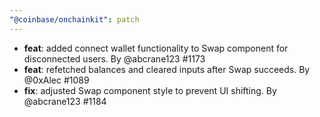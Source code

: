 ```yaml
---
"@coinbase/onchainkit": patch
---
```


- **feat**: added connect wallet functionality to Swap component for disconnected users. By @abcrane123 #1173
- **feat**: refetched balances and cleared inputs after Swap succeeds. By @0xAlec #1089
- **fix**: adjusted Swap component style to prevent UI shifting. By @abcrane123 #1184